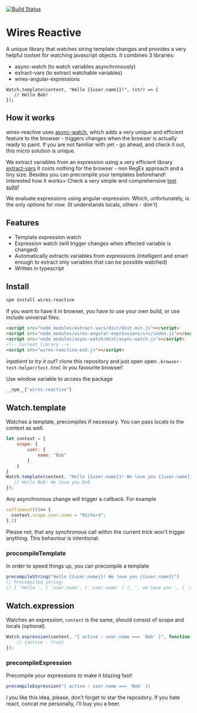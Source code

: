 [![Build Status](https://travis-ci.org/wiresjs/wires-reactive.svg?branch=master)](https://travis-ci.org/wiresjs/wires-reactive)
# Wires Reactive

A unique library that watches string template changes and provides a very helpful toolset for watching javascript
objects.
It combines 3 libraries:
 * async-watch (to watch variables asynchronously)
 * extract-vars (to extract watchable variables)
 * wires-angular-expressions

```
Watch.template(context, "Hello {{user.name}}!", (str) => {
   // Hello Bob!
});
```

## How it works
wires-reactive uses [async-watch](https://github.com/wiresjs/async-watch/), which adds
a very unique and efficient feature to the browser - triggers changes when the browser is actually ready
to paint. If you are not familiar with yet - go ahead, and check it out, this micro solution is unique.

We extract variables from an expression using a very  efficient library
[extract-vars](https://github.com/wiresjs/extract-vars)
It costs nothing for the browser - non RegEx approach and a tiny size. Besides you can precompile your templates beforehand!
Interested how it works> Check a very simple and comprehensive [test suite](https://github.com/wiresjs/extract-vars/blob/master/test/main.js#L4)!

We evaluate expressions using angular-expression. Which, unfortunately, is the only options for now.
(It understands locals, others - don't)


## Features

* Template expression watch
* Expression watch (will trigger changes when affected variable is changed)
* Automatically extracts variables from expressions (intelligent and smart enough to extract only variables that can be possible watched)
* Written in typescript

## Install

```bash
npm install wires-reactive
```

If you want to have it in browser, you have to use your own build, or use include universal files.
```html
<script src="node_modules/extract-vars/dist/dist.min.js"></script>
<script src="node_modules/wires-angular-expressions/src/index.js"></script>
<script src="node_modules/async-watch/dist/async-watch.js"></script>
<!-- Current library -->
<script src="wires-reactive-es5.js"></script>
```

*inpatient to try it out*? clone this repository and just open open `.browser-test-helper/test.html` in you favourite browser!

Use window variable to access the package
```js
__npm__["wires-reactive"]
```
## Watch.template

Watches a template, precompiles if necessary. You can pass locals to the context as well.
```js
let context = {
    scope: {
        user: {
            name: "Bob"
        }
    }
}
Watch.template(context, "Hello {{user.name}}! We love you {{user.name}}", (str) => {
   // Hello Bob! We love you Bob
});
```

Any asynchronous change will trigger a callback. For example
```js
setTimeout(()=> {
  context.scope.user.name = "Richard";
},1)
```
Please not, that any synchronous call within the current trick won't trigger anything. This behaviour is intentional.

### procompileTemplate

In order to speed things up, you can precompile a template
```js
precompileString("Hello {{user.name}}! We love you {{user.name}}")
// Precompiled string:
// [ 'Hello ', [ 'user.name', [ 'user.name' ] ], ', we love you ', [ 'user.name', [ 'user.name' ] ] ]
```

## Watch.expression
Watches an expression, `context` is the same, should consist of scope and locals (optional)
```js
Watch.expression(context, "{ active : user.name === 'Bob' }", function(result) {
    // {active : true}
});
```

### precompileExpression
Precompile your expressions to make it blazing fast!
```js
precompileExpression("{ active : user.name === 'Bob' })
```

I you like this idea, please, don't forget to star the repository.
If you hate react, concat me personally, i'll buy you a beer.
